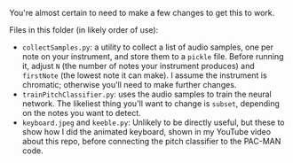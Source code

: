 You're almost certain to need to make a few changes to get this to work.

Files in this folder (in likely order of use):
* `collectSamples.py`: a utility to collect a list of audio samples, one per note on your instrument, and store them to a `pickle` file. Before running it, adjust `N` (the number of notes your instrument produces) and `firstNote` (the lowest note it can make). I assume the instrument is chromatic; otherwise you'll need to make further changes.
* `trainPitchClassifier.py`: uses the audio samples to train the neural network. The likeliest thing you'll want to change is `subset`, depending on the notes you want to detect.
* `keyboard.jpeg` and `keeble.py`: Unlikely to be directly useful, but these to show how I did the animated keyboard, shown in my YouTube video about this repo, before connecting the pitch classifier to the PAC-MAN code.
